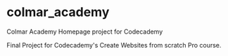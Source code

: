 # colmar_academy
Colmar Academy Homepage project for Codecademy 

Final Project for Codecademy's Create Websites from scratch Pro course.
